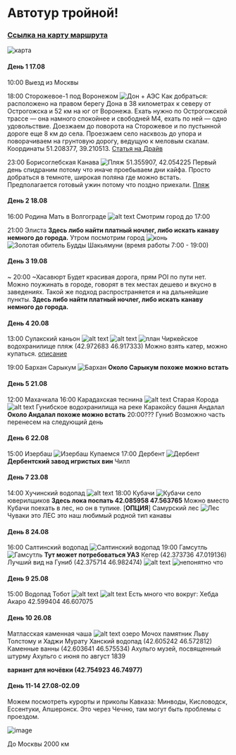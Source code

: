 # Автотур тройной!
### [Ссылка на карту маршрута](https://www.google.com/maps/d/edit?mid=1N_QEUpPh2AUg0DyWfs4Ybqf54w3DLqo&usp=sharing)
![карта](assets/image-24.png)

#### День 1 17.08
10:00 Выезд из Москвы

18:00 Сторожевое-1 под Воронежом ![Дон + АЭС](assets/image.png)
Как добраться: расположено на правом берегу Дона в 38 километрах к северу от Острогожска и 52 км на юг от Воронежа. Ехать нужно по Острогожской трассе — она намного спокойнее и свободней М4, ехать по ней — одно удовольствие. Доезжаем до поворота на Сторожевое и по пустынной дороге еще 8 км до села. Проезжаем село насквозь до упора и поворачиваем на грунтовую дорогу, ведущую к меловым скалам. Координаты 51.208377, 39.210513.
[Статья на Драйв](https://www.drive2.ru/b/490212587393254056/)

23:00 Борисоглебская Канава  ![Пляж](assets/image-2.png)
51.355907, 42.054225
Первый день спидраним потому что иначе проебываем дни кайфа.
Просто добраться в темноте, широкая поляна где можно встать. Предполагается готовый ужин потому что поздно приехали.
[Пляж](https://yandex.ru/maps/org/plyazh/213844025558/?l=stv%2Csta&ll=42.055398%2C51.354555&z=16.91)

#### День 2 18.08

16:00 Родина Мать в Волгограде ![alt text](assets/image-3.png)
Смотрим город до 17:00

21:00 Элиста
**Здесь либо найти платный ночлег, либо искать канаву немного до города.**
Утром посмотрим город
![конь](assets/image-5.png)
![Золотая обитель Будды Шакьямуни](assets/image-4.png)
(время работы 7:00 - 19:00)

#### День 3 19.08

~ 20:00 ~Хасавюрт
Будет красивая дорога, прям POI по пути нет.
Можно поужинать в городе, говорят в тех местах дешево и вкусно в заведениях. Такой же подход распространяется и на дальнейшие пункты.
**Здесь либо найти платный ночлег, либо искать канаву немного до города.**


#### День 4 20.08
13:00 Сулакский каньон ![alt text](assets/image-7.png)
![alt text](assets/image-9.png)
![план](assets/image-6.png)
Чиркейское водохранилище
пляж (42.972683 46.917333)
Можно взять катер, можно купаться.
[описание](https://nashaplaneta.net/europe/russia/dagestan-sulakskij-kanon)

19:00 Бархан Сарыкум ![Бархан](assets/image-8.png)
**Около Сарыкум похоже можно встать**

#### День 5 21.08
12:00 Махачкала
16:00 Карадахская теснина ![alt text](assets/image-10.png)
Старая Корода ![alt text](assets/image-11.png)
Гунибское водохранилища на реке Каракойсу
башня Андалал
**Около Андалал похоже можно встать**
20:00??? Гуниб
Возможно часть перенесем на следующий день

#### День 6 22.08
15:00 Изербаш ![Изербаш](assets/image-12.png)
Купаемся
17:00 Дербент ![Дербент](assets/image-13.png)
**Дербентский завод игристых вин**
Чилл

#### День 7 23.08
14:00 Хучинский водопад ![alt text](assets/image-14.png)
18:00 Кубачи
![Кубачи](assets/image-16.png)
село юверилщиков
**Здесь лока поспать 42.085958 47.563765**
Можно вместо Кубачи поехать в лес, но он в тупике.
[**ОПЦИЯ**] Самурский лес ![Лес](assets/image-15.png)
Чуваки это ЛЕС это наш любимый родной тип канавы

#### День 8 24.08

16:00 Салтинский водопад ![Салтинский водопад](assets/image-18.png)
19:00 Гамсутль ![Гамсутль](assets/image-17.png)
**Тут может потребоваться УАЗ**
Кегер (42.373736 47.019136)
Лучший вид на Гуниб (42.375714 46.982474) ![alt text](assets/image-19.png)
![непонятно что](assets/image-20.png)

#### День 9 25.08
15:00 Водопад Тобот ![alt text](assets/image-21.png)
![alt text](assets/image-22.png)
Есть много что вокруг:
Хебда
Акаро
42.599404 46.607075

#### День 10 26.08
Матласская каменная чаша ![alt text](assets/image-23.png)
озеро Мочох
памятник Льву Толстому и Хаджи Мурату
Ханский водопад (42.605242 46.572812)
Каменные ванны (42.603641 46.575534)
Ахульго
музей, посвященный штурму Ахульго с июня по август 1839

**вариант для ночёвки (42.754923 46.74977)**

#### День 11-14 27.08-02.09
Можем посмотреть курорты и приколы Кавказа: Минводы, Кисловодск, Ессентуки, Апшеронск. Это через Чечню, там могут быть проблемы с проездом.

![image](https://github.com/antonvlasov/autotour/assets/51422193/13af26c2-1006-45ac-9a85-5c66282526ab)

До Москвы 2000 км
